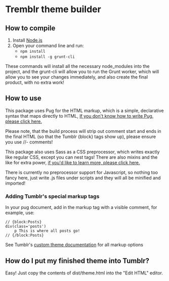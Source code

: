 # Tremblr theme builder

## How to compile
1. Install [Node.js](https://nodejs.org/en/download/current/)
2. Open your command line and run:
   * `npm install`
   * `npm install -g grunt-cli`

These commands will install all the necessary node_modules into the project, and the grunt-cli will allow you to run the Grunt worker, which will allow you to see your changes immediately, and also create the final product, with no extra work!

## How to use
This package uses Pug for the HTML markup, which is a simple, declarative syntax that maps directly to HTML, [If you don't know how to write Pug, please click here.](https://codepen.io/mimoduo/post/learn-pug-js-with-pugs)

Please note, that the build process will strip out comment start and ends in the final HTML (so that the Tumblr {block} tags show up), please ensure you use //- comments!

This package also uses Sass as a CSS preprocessor, which writes exactly like regular CSS, except you can nest tags! There are also mixins and the like for extra power, [if you'd like to learn more, please click here.](http://sass-lang.com/guide)

There is currently no preprocessor support for Javascript, so nothing too fancy here, just write .js files under scripts and they will all be minified and imported!

### Adding Tumblr's special markup tags
In your pug document, add in the markup tag with a visible comment, for example, use:
```pug
// {block:Posts}
div(class='posts')
    p This is where all posts go!
// {/block:Posts}
```

See Tumblr's [custom theme documentation](https://www.tumblr.com/docs/en/custom_themes) for all markup options

## How do I put my finished theme into Tumblr?
Easy! Just copy the contents of dist/theme.html into the "Edit HTML" editor.